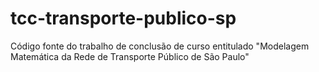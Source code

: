 # tcc-transporte-publico-sp
Código fonte do trabalho de conclusão de curso entitulado "Modelagem Matemática da Rede de Transporte Público de São Paulo"
